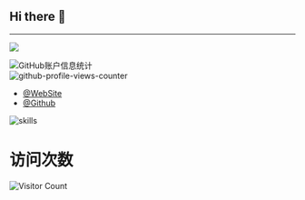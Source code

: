 ## Hi there 👋

---

[![](https://raw.githubusercontent.com/Xhofe/Xhofe/main/out/github-snake-dark.svg)](https://github.com/gift95)


<!--
**gift95/gift95** is a ✨ _special_ ✨ repository because its `README.md` (this file) appears on your GitHub profile.

Here are some ideas to get you started:

- 🔭 I’m currently working on ...
- 🌱 I’m currently learning ...
- 👯 I’m looking to collaborate on ...
- 🤔 I’m looking for help with ...
- 💬 Ask me about ...
- 📫 How to reach me: ...
- 😄 Pronouns: ...
- ⚡ Fun fact: ...
-->

![GitHub账户信息统计](https://github-readme-stats.vercel.app/api/top-langs/?username=gift95&layout=compact&hide_border=false&theme=flat&no-bg=true)  
![github-profile-views-counter](https://komarev.com/ghpvc/?username=gift95&color=brightgreen)

- [@WebSite](https://www.hnlyx.top)
- [@Github](https://github.com/gift95)

![skills](https://skillicons.dev/icons?perline=14&i=php,vue,nodejs,py,golang,git,github,html,idea,js,linux,md,mysql,nginx,ps,redis,sqlite,vercel,vscode)

# 访问次数
![Visitor Count](https://profile-counter.glitch.me/BoomManager/count.svg) 



